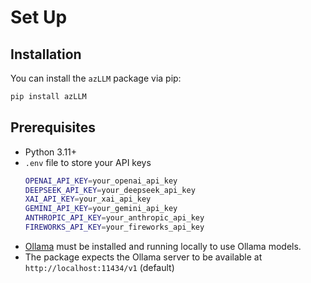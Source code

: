 Set Up
======

## Installation

You can install the `azLLM` package via pip:

```bash
pip install azLLM
```

## Prerequisites

- Python 3.11+
- `.env` file to store your API keys
    ```bash
    OPENAI_API_KEY=your_openai_api_key
    DEEPSEEK_API_KEY=your_deepseek_api_key
    XAI_API_KEY=your_xai_api_key
    GEMINI_API_KEY=your_gemini_api_key
    ANTHROPIC_API_KEY=your_anthropic_api_key
    FIREWORKS_API_KEY=your_fireworks_api_key
    ```
- [Ollama](https://ollama.com) must be installed and running locally to use Ollama models.
- The package expects the Ollama server to be available at `http://localhost:11434/v1` (default)

